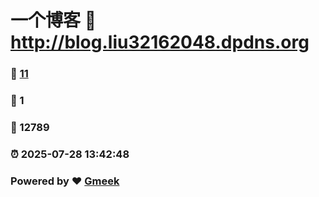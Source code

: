 # 一个博客 :link: http://blog.liu32162048.dpdns.org 
### :page_facing_up: [11](http://blog.liu32162048.dpdns.org/tag.html) 
### :speech_balloon: 1 
### :hibiscus: 12789 
### :alarm_clock: 2025-07-28 13:42:48 
### Powered by :heart: [Gmeek](https://github.com/Meekdai/Gmeek)
